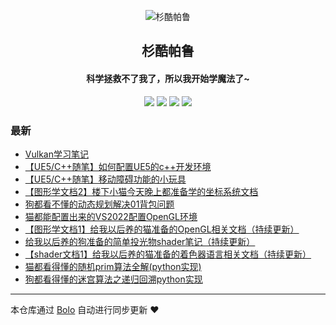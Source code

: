 <p align="center"><img alt="杉酷帕鲁" src="https://myblog-picture-shakuparu.oss-cn-hangzhou.aliyuncs.com/pictures/ppRXyXn.png"></p><h2 align="center">
杉酷帕鲁
</h2>

<h4 align="center">科学拯救不了我了，所以我开始学魔法了~</h4>
<p align="center"><a title="杉酷帕鲁" target="_blank" href="https://github.com/SILVER66443/bolo-blog"><img src="https://img.shields.io/github/last-commit/SILVER66443/bolo-blog.svg?style=flat-square&color=FF9900"></a>
<a title="GitHub repo size in bytes" target="_blank" href="https://github.com/SILVER66443/bolo-blog"><img src="https://img.shields.io/github/repo-size/SILVER66443/bolo-blog.svg?style=flat-square"></a>
<a title="Bolo Version" target="_blank" href="https://github.com/adlered/bolo-solo"><img src="https://img.shields.io/badge/bolo-v2.6 稳定版-f1e05a.svg?style=flat-square&color=blueviolet"></a>
<a title="Hits" target="_blank" href="https://github.com/88250/hits"><img src="https://hits.b3log.org/SILVER66443/bolo-blog.svg"></a></p>

### 最新

* [Vulkan学习笔记](https://www.shankuparu.fun/articles/2024/01/09/1704788265779.html)
* [【UE5/C++随笔】如何配置UE5的c++开发环境](https://www.shankuparu.fun/articles/2023/06/28/1687948240868.html)
* [【UE5/C++随笔】移动障碍功能的小玩具](https://www.shankuparu.fun/articles/2023/06/28/1688096248570.html)
* [【图形学文档2】楼下小猫今天晚上都准备学的坐标系统文档](https://www.shankuparu.fun/articles/2023/04/21/1682074652206.html)
* [狗都看不懂的动态规划解决01背包问题](https://www.shankuparu.fun/articles/2023/04/16/1681632998938.html)
* [猫都能配置出来的VS2022配置OpenGL环境](https://www.shankuparu.fun/articles/2023/04/01/1680326023702.html)
* [【图形学文档1】给我以后养的猫准备的OpenGL相关文档（持续更新）](https://www.shankuparu.fun/articles/2023/03/27/1679906203748.html)
* [给我以后养的狗准备的简单投光物shader笔记（持续更新）](https://www.shankuparu.fun/articles/2023/03/27/1680111265111.html)
* [【shader文档1】给我以后养的猫准备的着色器语言相关文档（持续更新）](https://www.shankuparu.fun/articles/2023/03/27/1680599002391.html)
* [猫都看得懂的随机prim算法全解(python实现)](https://www.shankuparu.fun/articles/2023/03/27/1679897522682.html)
* [狗都看得懂的迷宫算法之递归回溯python实现](https://www.shankuparu.fun/articles/2020/12/02/1679901637456.html)



---

本仓库通过 [Bolo](https://github.com/adlered/bolo-solo) 自动进行同步更新 ❤️ 